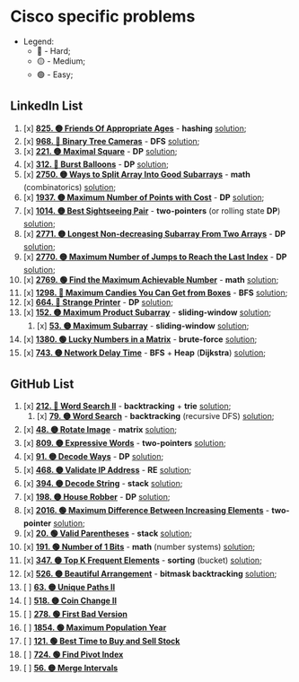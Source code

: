 # Cisco specific problems

- Legend:
  - 🔴 - Hard;
  - 🟡 - Medium;
  - 🟢 - Easy;

## LinkedIn List

1. [x] [**825. 🟡 Friends Of Appropriate Ages**](https://leetcode.com/problems/friends-of-appropriate-ages/description/) - **hashing** [solution](./LinkedInList/1FriendsOfAppropriateAges.py);
2. [x] [**968. 🔴 Binary Tree Cameras**](https://leetcode.com/problems/binary-tree-cameras/description/) - **DFS** [solution](./LinkedInList/2BinaryTreeCameras.py);
3. [x] [**221. 🟡 Maximal Square**](https://leetcode.com/problems/maximal-square/description/) - **DP** [solution](./LinkedInList/3MaximalSquare.py);
4. [x] [**312. 🔴 Burst Balloons**](https://leetcode.com/problems/burst-balloons/description/) - **DP** [solution](./LinkedInList/4BurstBaloons.py);
5. [x] [**2750. 🟡 Ways to Split Array Into Good Subarrays**](https://leetcode.com/problems/ways-to-split-array-into-good-subarrays/description/) - **math** (combinatorics) [solution](./LinkedInList/5WaysToSplitArrayIntoGoodSubarrays.py);
6. [x] [**1937. 🟡 Maximum Number of Points with Cost**](https://leetcode.com/problems/maximum-number-of-points-with-cost/description/) - **DP** [solution](./LinkedInList/6MaximumNumberOfPointsWithCost.py);
7. [x] [**1014. 🟡 Best Sightseeing Pair**](https://leetcode.com/problems/best-sightseeing-pair/description/) - **two-pointers** (or rolling state **DP**) [solution](./LinkedInList/7BestSightseeingPair.py);
8. [x] [**2771. 🟡 Longest Non-decreasing Subarray From Two Arrays**](https://leetcode.com/problems/longest-non-decreasing-subarray-from-two-arrays/description/) - **DP** [solution](./LinkedInList/8LongestNonDecreasingSubarrayFromTwoArrays.py);
9. [x] [**2770. 🟡 Maximum Number of Jumps to Reach the Last Index**](https://leetcode.com/problems/maximum-number-of-jumps-to-reach-the-last-index/description/) - **DP** [solution](./LinkedInList/9MaximumNumberOfJumpsToReachTheLastIndex.py);
10. [x] [**2769. 🟢 Find the Maximum Achievable Number**](https://leetcode.com/problems/find-the-maximum-achievable-number/description/) - **math** [solution](./LinkedInList/10FindTheMaximumAchievableNumber.py);
11. [x] [**1298. 🔴 Maximum Candies You Can Get from Boxes**](https://leetcode.com/problems/maximum-candies-you-can-get-from-boxes/description/) - **BFS** [solution](./LinkedInList/11MaximumCandiesYouCanGetFromBoxes.py);
12. [x] [**664. 🔴 Strange Printer**](https://leetcode.com/problems/strange-printer/description/) - **DP** [solution](./LinkedInList/12StrangePrinter.py);
13. [x] [**152. 🟡 Maximum Product Subarray**](https://leetcode.com/problems/maximum-product-subarray/description/) - **sliding-window** [solution](./LinkedInList/13_2MaximumProductSubarray.py);
    1. [x] [**53. 🟡 Maximum Subarray**](https://leetcode.com/problems/maximum-subarray/description/) - **sliding-window** [solution](./LinkedInList/13_1MaximumSubarray.py);
14. [x] [**1380. 🟢 Lucky Numbers in a Matrix**](https://leetcode.com/problems/lucky-numbers-in-a-matrix/description/) - **brute-force** [solution](./LinkedInList/14LuckyNumbersInAMatrix.py);
15. [x] [**743. 🟡 Network Delay Time**](https://leetcode.com/problems/network-delay-time/description/) - **BFS** + **Heap** (**Dijkstra**) [solution](./LinkedInList/15NetworkDelayTime.py);

## GitHub List

1. [x] [**212. 🔴 Word Search II**](https://leetcode.com/problems/word-search-ii/description/) - **backtracking** + **trie** [solution](./1_2WordSearchII.py);
   1. [x] [**79. 🟡 Word Search**](https://leetcode.com/problems/word-search/description/) - **backtracking** (recursive DFS) [solution](./1_1WordSearch.py);
2. [x] [**48. 🟡 Rotate Image**](https://leetcode.com/problems/rotate-image/description/) - **matrix** [solution](./2RotateTheMatrixInPlace.py);
3. [x] [**809. 🟡 Expressive Words**](https://leetcode.com/problems/expressive-words/description/) - **two-pointers** [solution](./3ExpressiveWords.py);
4. [x] [**91. 🟡 Decode Ways**](https://leetcode.com/problems/decode-ways/description/) - **DP** [solution](./4DecodeWays.py);
5. [x] [**468. 🟡 Validate IP Address**](https://leetcode.com/problems/validate-ip-address/description/) - **RE** [solution](./5ValidIpAddress.py);
6. [x] [**394. 🟡 Decode String**](https://leetcode.com/problems/decode-string/description/) - **stack** [solution](./6DecodeString.py);
7. [x] [**198. 🟡 House Robber**](https://leetcode.com/problems/house-robber/description/) - **DP** [solution](./7HouseRobber.py);
8. [x] [**2016. 🟢 Maximum Difference Between Increasing Elements**](https://leetcode.com/problems/maximum-difference-between-increasing-elements/description/) - **two-pointer** [solution](./8MaximumDifferenceBetweenIncreasingElements.py);
9. [x] [**20. 🟢 Valid Parentheses**](https://leetcode.com/problems/valid-parentheses/description/) - **stack** [solution](./9ValidParentheses.py);
10. [x] [**191. 🟢 Number of 1 Bits**](https://leetcode.com/problems/number-of-1-bits/description/) - **math** (number systems) [solution](./10NumberOf1Bits.py);
11. [x] [**347. 🟡 Top K Frequent Elements**](https://leetcode.com/problems/top-k-frequent-elements/description/) - **sorting** (bucket) [solution](./11TopKFrequentElements.py);
12. [x] [**526. 🟡 Beautiful Arrangement**](https://leetcode.com/problems/beautiful-arrangement/description/) - **bitmask backtracking** [solution](./12BeautifulArrangement.py);
13. [ ] [**63. 🟡 Unique Paths II**](https://leetcode.com/problems/unique-paths-ii/description/)
14. [ ] [**518. 🟡 Coin Change II**](https://leetcode.com/problems/coin-change-ii/description/)
15. [ ] [**278. 🟢 First Bad Version**](https://leetcode.com/problems/first-bad-version/description/)
16. [ ] [**1854. 🟢 Maximum Population Year**](https://leetcode.com/problems/maximum-population-year/description/)
17. [ ] [**121. 🟢 Best Time to Buy and Sell Stock**](https://leetcode.com/problems/best-time-to-buy-and-sell-stock/description/)
18. [ ] [**724. 🟢 Find Pivot Index**](https://leetcode.com/problems/find-pivot-index/description/)
19. [ ] [**56. 🟡 Merge Intervals**](https://leetcode.com/problems/merge-intervals/description/)
